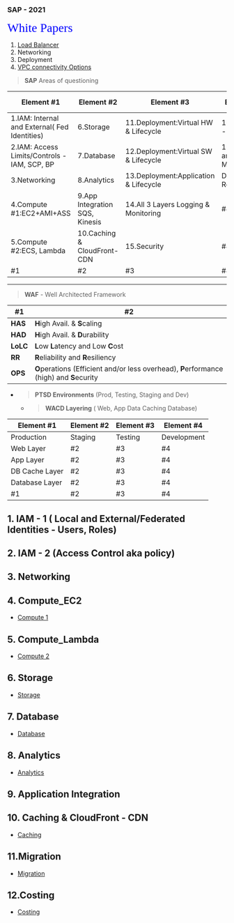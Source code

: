 ### SAP - 2021 
<span style="color:blue; font-family:Georgia; text-align:center; font-size:2em;">White Papers</span>
1. [Load Balancer](https://d1.awsstatic.com/whitepapers/architecture-considerations-for-migrating-load-balancers-to-aws.pdf)
2. Networking
3. Deployment
4. [VPC connectivity Options](https://docs.aws.amazon.com/whitepapers/latest/aws-vpc-connectivity-options/aws-direct-connect.html)
<p>  
<p>  

> __SAP__ Areas of questioning

Element #1|Element #2|Element #3|Element #4|Element #5
------------|------------|------------|------------|------------|
1.IAM: Internal and External( Fed Identities)|6.Storage| 11.Deployment:Virtual HW & Lifecycle| 16. Migration - SMS,DMS
2.IAM: Access Limits/Controls -IAM, SCP, BP |7.Database|12.Deployment:Virtual SW & Lifecycle|17.Estimation and Cost Management|#5|
3.Networking|8.Analytics|13.Deployment:Application & Lifecycle|Disaster Recovery |#5|
4.Compute #1:EC2+AMI+ASS |9.App Integration SQS, Kinesis|14.All 3 Layers Logging & Monitoring|#4|#5|
5.Compute #2:ECS, Lambda|10.Caching & CloudFront-CDN|15.Security|#4|#5|
#1|#2|#3|#4|#5|
___

> __WAF__ - Well Architected Framework  

#1|#2
--|--|
__HAS__| **H**igh Avail. & **S**caling|
**HAD**| **H**igh Avail. & **D**urability|
**LoLC**| **L**ow **L**atency and Low **C**ost|
**RR**| **R**eliability and **R**esiliency
**OPS** | **O**perations (Efficient and/or less overhead), **P**erformance (high) and **S**ecurity




  * >__PTSD Environments__ (Prod, Testing, Staging and Dev)

    * >__WACD Layering__ ( Web, App  Data Caching Database)


Element #1|Element #2|Element #3|Element #4|
------------|------------|------------|------------|
Production| Staging | Testing| Development
Web Layer|#2|#3|#4|
App Layer|#2|#3|#4|
DB Cache Layer|#2|#3|#4|
Database Layer|#2|#3|#4|
#1|#2|#3|#4|

## 1. IAM - 1 ( Local and External/Federated Identities - Users, Roles)
## 2. IAM - 2 (Access Control aka policy)
## 3. Networking 

## 4. Compute_EC2
* [Compute 1](Compute1_EC2.md)
## 5. Compute_Lambda 
* [Compute 2](Compute2_Lambda.md)

## 6. Storage
* [Storage](Storage.md)

## 7. Database
* [Database](Database.md)

## 8. Analytics
* [Analytics](Analytics.md)

## 9. Application Integration

## 10. Caching & CloudFront - CDN
* [Caching](Caching_CDN_CloudFront.md)

## 11.Migration
* [Migration](Migration.md)

## 12.Costing
* [Costing](Costing.md)
